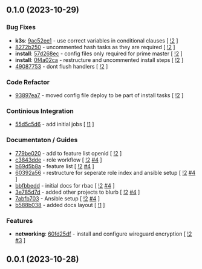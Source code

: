 ## 0.1.0 (2023-10-29)

### Bug Fixes

- **k3s**: [9ac52ee1](https://gitlab.com/nofusscomputing/projects/ansible/kubernetes/-/commit/9ac52ee165fd364c7091ab3f1e14df365270f532) - use correct variables in conditional clauses [ [!2](https://gitlab.com/nofusscomputing/projects/ansible/kubernetes/-/merge_requests/2) ]
- [8272b250](https://gitlab.com/nofusscomputing/projects/ansible/kubernetes/-/commit/8272b2507b298ccec05e6dbaa2a526b5136b8d2d) - uncommented hash tasks as they are required [ [!2](https://gitlab.com/nofusscomputing/projects/ansible/kubernetes/-/merge_requests/2) ]
- **install**: [57d268ec](https://gitlab.com/nofusscomputing/projects/ansible/kubernetes/-/commit/57d268ec3cd990ea21979cbafe7421a0af04ea91) - config files only required for prime master [ [!2](https://gitlab.com/nofusscomputing/projects/ansible/kubernetes/-/merge_requests/2) ]
- **install**: [0f4a02ca](https://gitlab.com/nofusscomputing/projects/ansible/kubernetes/-/commit/0f4a02cadd24dc1890e57bba5266f17dd44e9766) - restructure and uncommented install steps [ [!2](https://gitlab.com/nofusscomputing/projects/ansible/kubernetes/-/merge_requests/2) ]
- [49087753](https://gitlab.com/nofusscomputing/projects/ansible/kubernetes/-/commit/4908775367a657867878111ad7e8a75e5203e492) - dont flush handlers [ [!2](https://gitlab.com/nofusscomputing/projects/ansible/kubernetes/-/merge_requests/2) ]

### Code Refactor

- [93897ea7](https://gitlab.com/nofusscomputing/projects/ansible/kubernetes/-/commit/93897ea7d5d8e11725aa1c285fac64388215d00b) - moved config file deploy to be part of install tasks [ [!2](https://gitlab.com/nofusscomputing/projects/ansible/kubernetes/-/merge_requests/2) ]

### Continious Integration

- [55d5c5d6](https://gitlab.com/nofusscomputing/projects/ansible/kubernetes/-/commit/55d5c5d6943a0794bd73f8701667e85dd653c5ea) - add initial jobs [ [!1](https://gitlab.com/nofusscomputing/projects/ansible/kubernetes/-/merge_requests/1) ]

### Documentaton / Guides

- [779be020](https://gitlab.com/nofusscomputing/projects/ansible/kubernetes/-/commit/779be0200e71956a3125332d57ac6e0dc7a4914a) - add to feature list openid [ [!2](https://gitlab.com/nofusscomputing/projects/ansible/kubernetes/-/merge_requests/2) ]
- [c3843dde](https://gitlab.com/nofusscomputing/projects/ansible/kubernetes/-/commit/c3843ddef0a6d4f885a989675b79ac5861e21138) - role workflow [ [!2](https://gitlab.com/nofusscomputing/projects/ansible/kubernetes/-/merge_requests/2) [#4](https://gitlab.com/nofusscomputing/projects/ansible/kubernetes/-/issues/4) ]
- [b69d5b8a](https://gitlab.com/nofusscomputing/projects/ansible/kubernetes/-/commit/b69d5b8a358e6b024b0afda819af0082c0b87a48) - feature list [ [!2](https://gitlab.com/nofusscomputing/projects/ansible/kubernetes/-/merge_requests/2) [#4](https://gitlab.com/nofusscomputing/projects/ansible/kubernetes/-/issues/4) ]
- [60392a56](https://gitlab.com/nofusscomputing/projects/ansible/kubernetes/-/commit/60392a565c53010faca6c6eda15d2c386133a8f7) - restructure for seperate role index and ansible setup [ [!2](https://gitlab.com/nofusscomputing/projects/ansible/kubernetes/-/merge_requests/2) [#4](https://gitlab.com/nofusscomputing/projects/ansible/kubernetes/-/issues/4) ]
- [bbfbbedd](https://gitlab.com/nofusscomputing/projects/ansible/kubernetes/-/commit/bbfbbedd11ea5b1fde199899b70cd87119e3a989) - initial docs for rbac [ [!2](https://gitlab.com/nofusscomputing/projects/ansible/kubernetes/-/merge_requests/2) [#4](https://gitlab.com/nofusscomputing/projects/ansible/kubernetes/-/issues/4) ]
- [3e785d7d](https://gitlab.com/nofusscomputing/projects/ansible/kubernetes/-/commit/3e785d7db158e41744ad19c4fcab1c11aa23823f) - added other projects to blurb [ [!2](https://gitlab.com/nofusscomputing/projects/ansible/kubernetes/-/merge_requests/2) [#4](https://gitlab.com/nofusscomputing/projects/ansible/kubernetes/-/issues/4) ]
- [7abfb703](https://gitlab.com/nofusscomputing/projects/ansible/kubernetes/-/commit/7abfb70320419ab1e98666a16453bb1b0a48426e) - Ansible setup [ [!2](https://gitlab.com/nofusscomputing/projects/ansible/kubernetes/-/merge_requests/2) [#4](https://gitlab.com/nofusscomputing/projects/ansible/kubernetes/-/issues/4) ]
- [b588b038](https://gitlab.com/nofusscomputing/projects/ansible/kubernetes/-/commit/b588b0383d3e353a8e487d06b787aed2e28de2d8) - added docs layout [ [!1](https://gitlab.com/nofusscomputing/projects/ansible/kubernetes/-/merge_requests/1) ]

### Features

- **networking**: [60fd25df](https://gitlab.com/nofusscomputing/projects/ansible/kubernetes/-/commit/60fd25df8ec897e74c164d9cc0e49ed07d002d0e) - install and configure wireguard encryption [ [!2](https://gitlab.com/nofusscomputing/projects/ansible/kubernetes/-/merge_requests/2) [#3](https://gitlab.com/nofusscomputing/projects/ansible/kubernetes/-/issues/3) ]

## 0.0.1 (2023-10-28)

